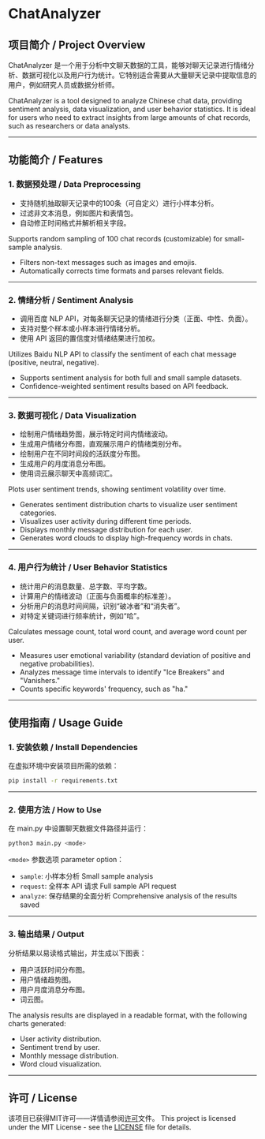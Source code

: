 # ChatAnalyzer

## 项目简介 / Project Overview

ChatAnalyzer 是一个用于分析中文聊天数据的工具，能够对聊天记录进行情绪分析、数据可视化以及用户行为统计。它特别适合需要从大量聊天记录中提取信息的用户，例如研究人员或数据分析师。

ChatAnalyzer is a tool designed to analyze Chinese chat data, providing sentiment analysis, data visualization, and user behavior statistics. It is ideal for users who need to extract insights from large amounts of chat records, such as researchers or data analysts.

---

## 功能简介 / Features

### 1. 数据预处理 / Data Preprocessing
- 支持随机抽取聊天记录中的100条（可自定义）进行小样本分析。
- 过滤非文本消息，例如图片和表情包。
- 自动修正时间格式并解析相关字段。

Supports random sampling of 100 chat records (customizable) for small-sample analysis.  
- Filters non-text messages such as images and emojis.  
- Automatically corrects time formats and parses relevant fields.

---

### 2. 情绪分析 / Sentiment Analysis
- 调用百度 NLP API，对每条聊天记录的情绪进行分类（正面、中性、负面）。
- 支持对整个样本或小样本进行情绪分析。
- 使用 API 返回的置信度对情绪结果进行加权。

Utilizes Baidu NLP API to classify the sentiment of each chat message (positive, neutral, negative).  
- Supports sentiment analysis for both full and small sample datasets.  
- Confidence-weighted sentiment results based on API feedback.

---

### 3. 数据可视化 / Data Visualization
- 绘制用户情绪趋势图，展示特定时间内情绪波动。
- 生成用户情绪分布图，直观展示用户的情绪类别分布。
- 绘制用户在不同时间段的活跃度分布图。
- 生成用户的月度消息分布图。
- 使用词云展示聊天中高频词汇。

Plots user sentiment trends, showing sentiment volatility over time.  
- Generates sentiment distribution charts to visualize user sentiment categories.  
- Visualizes user activity during different time periods.  
- Displays monthly message distribution for each user.  
- Generates word clouds to display high-frequency words in chats.

---

### 4. 用户行为统计 / User Behavior Statistics
- 统计用户的消息数量、总字数、平均字数。
- 计算用户的情绪波动（正面与负面概率的标准差）。
- 分析用户的消息时间间隔，识别“破冰者”和“消失者”。
- 对特定关键词进行频率统计，例如“哈”。

Calculates message count, total word count, and average word count per user.  
- Measures user emotional variability (standard deviation of positive and negative probabilities).  
- Analyzes message time intervals to identify "Ice Breakers" and "Vanishers."  
- Counts specific keywords' frequency, such as "ha."

---

## 使用指南 / Usage Guide

### 1. 安装依赖 / Install Dependencies
在虚拟环境中安装项目所需的依赖：
```bash
pip install -r requirements.txt
```
---

### 2. 使用方法 / How to Use
在 main.py 中设置聊天数据文件路径并运行：
```bash
python3 main.py <mode>
```
`<mode>` 参数选项 parameter option：

- `sample`: 小样本分析 Small sample analysis
- `request`: 全样本 API 请求 Full sample API request
- `analyze`: 保存结果的全面分析 Comprehensive analysis of the results saved
---

### 3. 输出结果 / Output
分析结果以易读格式输出，并生成以下图表：

- 用户活跃时间分布图。
- 用户情绪趋势图。
- 用户月度消息分布图。
- 词云图。

The analysis results are displayed in a readable format, with the following charts generated:

- User activity distribution.
- Sentiment trend by user.
- Monthly message distribution.
- Word cloud visualization.

---

## 许可 / License
该项目已获得MIT许可——详情请参阅[许可](LICENSE)文件。
This project is licensed under the MIT License - see the [LICENSE](LICENSE) file for details.
